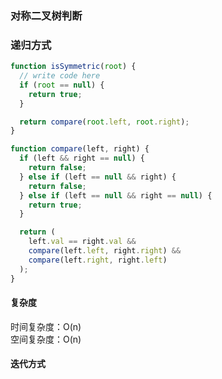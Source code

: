 ### 对称二叉树判断

### 递归方式

```js
function isSymmetric(root) {
  // write code here
  if (root == null) {
    return true;
  }

  return compare(root.left, root.right);
}

function compare(left, right) {
  if (left && right == null) {
    return false;
  } else if (left == null && right) {
    return false;
  } else if (left == null && right == null) {
    return true;
  }

  return (
    left.val == right.val &&
    compare(left.left, right.right) &&
    compare(left.right, right.left)
  );
}
```

#### 复杂度

时间复杂度：O(n) <br/>
空间复杂度：O(n)

#### 迭代方式
